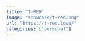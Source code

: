 ```yaml
---
title: "T-RED"
image: "showcase/t-red.png"
url: "https://t-red.love/"
categories: ["personal"]
---
```

